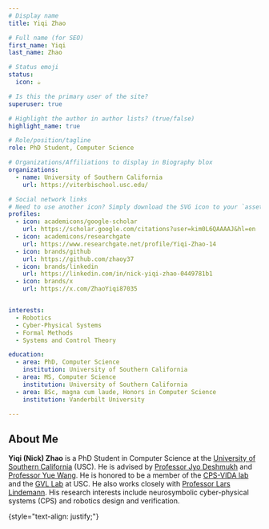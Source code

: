 ```yaml
---
# Display name
title: Yiqi Zhao

# Full name (for SEO)
first_name: Yiqi
last_name: Zhao

# Status emoji
status:
  icon: ☕️

# Is this the primary user of the site?
superuser: true

# Highlight the author in author lists? (true/false)
highlight_name: true

# Role/position/tagline
role: PhD Student, Computer Science

# Organizations/Affiliations to display in Biography blox
organizations:
  - name: University of Southern California
    url: https://viterbischool.usc.edu/

# Social network links
# Need to use another icon? Simply download the SVG icon to your `assets/media/icons/` folder.
profiles:
  - icon: academicons/google-scholar
    url: https://scholar.google.com/citations?user=kim0L6QAAAAJ&hl=en
  - icon: academicons/researchgate
    url: https://www.researchgate.net/profile/Yiqi-Zhao-14
  - icon: brands/github
    url: https://github.com/zhaoy37
  - icon: brands/linkedin
    url: https://linkedin.com/in/nick-yiqi-zhao-0449781b1
  - icon: brands/x
    url: https://x.com/ZhaoYiqi87035


interests:
  - Robotics
  - Cyber-Physical Systems
  - Formal Methods
  - Systems and Control Theory

education:
  - area: PhD, Computer Science
    institution: University of Southern California
  - area: MS, Computer Science
    institution: University of Southern California
  - area: BSc, magna cum laude, Honors in Computer Science
    institution: Vanderbilt University

---
```


## About Me


<b>Yiqi (Nick) Zhao</b> is a PhD Student in Computer Science at the <a href = 'https://viterbischool.usc.edu/'>University of Southern California</a> (USC). He is advised by <a href = "https://jdeshmukh.github.io/">Professor Jyo Deshmukh</a> and <a href = "https://yuewang.xyz/"> Professor Yue Wang</a>. He is honored to be a member of the <a href = 'https://cps-vida.github.io/'>CPS-VIDA lab</a> and the <a href = 'https://usc-gvl.github.io/'>GVL Lab</a> at USC. He also works closely with <a href = "https://sites.google.com/view/larslindemann/main-page">Professor Lars Lindemann</a>. His research interests include neurosymbolic cyber-physical systems (CPS) and robotics design and verification.

{style="text-align: justify;"}